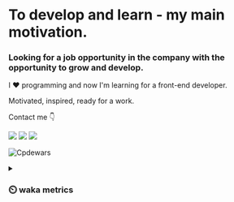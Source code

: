 # To develop and learn - my main motivation.
### Looking for a job opportunity in the company with the opportunity to grow and develop.

I :heart: programming and now I'm learning for a front-end developer.

Motivated, inspired, ready for a work.

Contact me :point_down:

<a href="https://vk.com/pppershin"><img src="https://img.shields.io/badge/VK--red?style=social&logo=vk"></a>
<a href="https://t.me/pppershin"><img src="https://img.shields.io/badge/telegram--red?style=social&logo=telegram"></a>
<a href="mailto:pershin.daniil.e@gmail.com"><img src="https://img.shields.io/badge/Gmail--red?style=social&logo=gmail"></a>
<!-- <a href=""><img src="https://img.shields.io/badge/blog--red?style=social"></a>
</p> -->

![Cpdewars](https://www.codewars.com/users/DANPER/badges/small)

<details><summary><h3>⏲️ waka metrics</h3></summary>
<p>

  <!--START_SECTION:waka-->
![Code Time](http://img.shields.io/badge/Code%20Time-15%20hrs%2037%20mins-blue)

![Profile Views](http://img.shields.io/badge/Profile%20Views-74-blue)

**🐱 My GitHub Data** 

> 🏆 233 Contributions in the Year 2022
 > 
> 📦 3.2 kB Used in GitHub's Storage 
 > 
> 🚫 Not Opted to Hire
 > 
> 📜 8 Public Repositories 
 > 
> 🔑 5 Private Repositories  
 > 
**I'm an Early 🐤** 

```text
🌞 Morning    11 commits     █░░░░░░░░░░░░░░░░░░░░░░░░   4.28% 
🌆 Daytime    121 commits    ███████████░░░░░░░░░░░░░░   47.08% 
🌃 Evening    82 commits     ████████░░░░░░░░░░░░░░░░░   31.91% 
🌙 Night      43 commits     ████░░░░░░░░░░░░░░░░░░░░░   16.73%

```
📅 **I'm Most Productive on Sunday** 

```text
Monday       35 commits     ███░░░░░░░░░░░░░░░░░░░░░░   13.62% 
Tuesday      31 commits     ███░░░░░░░░░░░░░░░░░░░░░░   12.06% 
Wednesday    41 commits     ████░░░░░░░░░░░░░░░░░░░░░   15.95% 
Thursday     48 commits     ████░░░░░░░░░░░░░░░░░░░░░   18.68% 
Friday       34 commits     ███░░░░░░░░░░░░░░░░░░░░░░   13.23% 
Saturday     18 commits     █░░░░░░░░░░░░░░░░░░░░░░░░   7.0% 
Sunday       50 commits     ████░░░░░░░░░░░░░░░░░░░░░   19.46%

```


📊 **This Week I Spent My Time On** 

```text
⌚︎ Time Zone: Europe/Moscow

💬 Programming Languages: 
Lua                      51 mins             ███████████░░░░░░░░░░░░░░   45.04% 
JavaScript               32 mins             ███████░░░░░░░░░░░░░░░░░░   28.23% 
Text                     15 mins             ███░░░░░░░░░░░░░░░░░░░░░░   13.73% 
Markdown                 5 mins              █░░░░░░░░░░░░░░░░░░░░░░░░   5.06% 
Python                   4 mins              █░░░░░░░░░░░░░░░░░░░░░░░░   4.17%

🔥 Editors: 
Neovim                   1 hr 33 mins        ████████████████████░░░░░   82.55% 
VS Code                  19 mins             ████░░░░░░░░░░░░░░░░░░░░░   17.45%

🐱‍💻 Projects: 
.dotfiles                51 mins             ███████████░░░░░░░░░░░░░░   45.42% 
Unknown Project          22 mins             █████░░░░░░░░░░░░░░░░░░░░   19.57% 
js-practice              19 mins             ████░░░░░░░░░░░░░░░░░░░░░   17.45% 
frontend-project-lvl2    15 mins             ███░░░░░░░░░░░░░░░░░░░░░░   13.38% 
PY4E                     4 mins              █░░░░░░░░░░░░░░░░░░░░░░░░   4.17%

💻 Operating System: 
Linux                    1 hr 53 mins        █████████████████████████   100.0%

```

**I Mostly Code in JavaScript** 

```text
JavaScript               4 repos             ███████████░░░░░░░░░░░░░░   44.44% 
HTML                     2 repos             █████░░░░░░░░░░░░░░░░░░░░   22.22% 
Lua                      1 repo              ██░░░░░░░░░░░░░░░░░░░░░░░   11.11% 
Racket                   1 repo              ██░░░░░░░░░░░░░░░░░░░░░░░   11.11% 
Python                   1 repo              ██░░░░░░░░░░░░░░░░░░░░░░░   11.11%

```


**Timeline**

![Chart not found](https://raw.githubusercontent.com/pppershin/pppershin/main/charts/bar_graph.png) 


 Last Updated on 30/08/2022 01:04:17 UTC
<!--END_SECTION:waka-->

</p>
</details>
